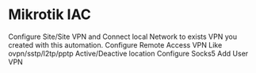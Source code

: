 # Mikrotik IAC
Configure Site/Site VPN and Connect local Network to exists VPN you created with this automation.
Configure Remote Access VPN Like ovpn/sstp/l2tp/pptp
Active/Deactive location
Configure Socks5
Add User VPN
